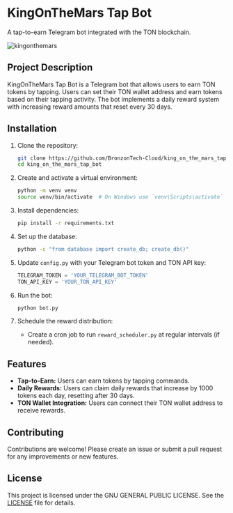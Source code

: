 # KingOnTheMars Tap Bot

A tap-to-earn Telegram bot integrated with the TON blockchain.

![kingonthemars](https://github.com/user-attachments/assets/d727fed1-a0fb-4b40-b3f2-ccc182aa3237)


## Project Description

KingOnTheMars Tap Bot is a Telegram bot that allows users to earn TON tokens by tapping. Users can set their TON wallet address and earn tokens based on their tapping activity. The bot implements a daily reward system with increasing reward amounts that reset every 30 days.

## Installation

1. Clone the repository:
    ```bash
    git clone https://github.com/BronzonTech-Cloud/king_on_the_mars_tap_bot.git
    cd king_on_the_mars_tap_bot
    ```

2. Create and activate a virtual environment:
    ```bash
    python -m venv venv
    source venv/bin/activate  # On Windows use `venv\Scripts\activate`
    ```

3. Install dependencies:
    ```bash
    pip install -r requirements.txt
    ```

4. Set up the database:
    ```bash
    python -c "from database import create_db; create_db()"
    ```

5. Update `config.py` with your Telegram bot token and TON API key:
    ```python
    TELEGRAM_TOKEN = 'YOUR_TELEGRAM_BOT_TOKEN'
    TON_API_KEY = 'YOUR_TON_API_KEY'
    ```

6. Run the bot:
    ```bash
    python bot.py
    ```

7. Schedule the reward distribution:
    - Create a cron job to run `reward_scheduler.py` at regular intervals (if needed).

## Features

- **Tap-to-Earn:** Users can earn tokens by tapping commands.
- **Daily Rewards:** Users can claim daily rewards that increase by 1000 tokens each day, resetting after 30 days.
- **TON Wallet Integration:** Users can connect their TON wallet address to receive rewards.

## Contributing

Contributions are welcome! Please create an issue or submit a pull request for any improvements or new features.

## License

This project is licensed under the GNU GENERAL PUBLIC LICENSE. See the [LICENSE](LICENSE) file for details.
